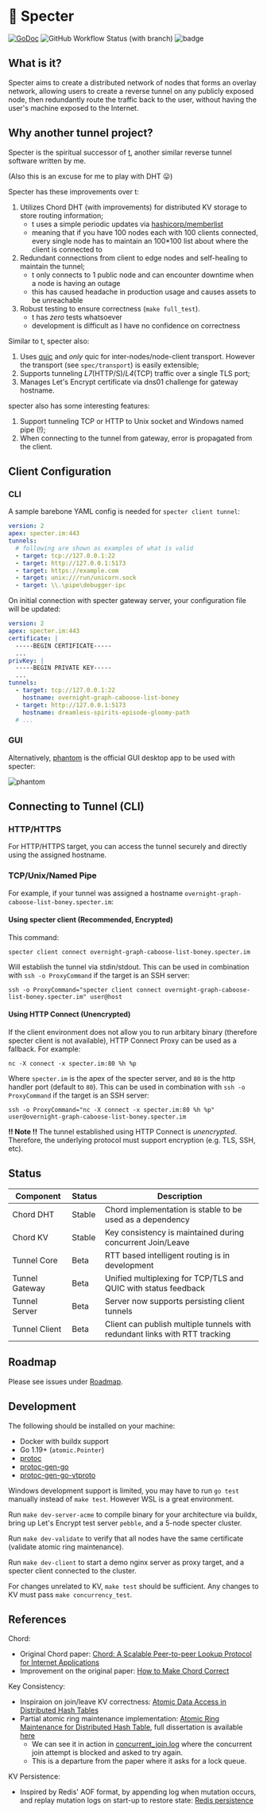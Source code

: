 # 👻 Specter

[![GoDoc](https://godoc.org/github.com/urfave/cli?status.svg)](https://pkg.go.dev/kon.nect.sh/specter)
![GitHub Workflow Status (with branch)](https://img.shields.io/github/actions/workflow/status/zllovesuki/specter/pipeline.yaml?branch=main)
![badge](https://img.shields.io/endpoint?url=https://gist.githubusercontent.com/zllovesuki/49efb3a7978bf0df7d91bfad39da7092/raw/specter.json?style=flat)

## What is it?

Specter aims to create a distributed network of nodes that forms an overlay network, allowing users to create a reverse tunnel on any publicly exposed node, then redundantly route the traffic back to the user, without having the user's machine exposed to the Internet.

## Why another tunnel project?

Specter is the spiritual successor of [t](https://github.com/zllovesuki/t/), another similar reverse tunnel software written by me.

(Also this is an excuse for me to play with DHT 😛)

Specter has these improvements over t:

1. Utilizes Chord DHT (with improvements) for distributed KV storage to store routing information;
   - t uses a simple periodic updates via [hashicorp/memberlist](https://github.com/hashicorp/memberlist)
   - meaning that if you have 100 nodes each with 100 clients connected, every single node has to maintain an 100\*100 list about where the client is connected to
2. Redundant connections from client to edge nodes and self-healing to maintain the tunnel;
   - t only connects to 1 public node and can encounter downtime when a node is having an outage
   - this has caused headache in production usage and causes assets to be unreachable
3. Robust testing to ensure correctness (`make full_test`).
   - t has _zero_ tests whatsoever
   - development is difficult as I have no confidence on correctness

Similar to t, specter also:

1. Uses [quic](https://github.com/lucas-clemente/quic-go) and _only_ quic for inter-nodes/node-client transport. However the transport (see `spec/transport`) is easily extensible;
2. Supports tunneling _L7_(HTTP/S)/_L4_(TCP) traffic over a single TLS port;
3. Manages Let's Encrypt certificate via dns01 challenge for gateway hostname.

specter also has some interesting features:

1. Support tunneling TCP or HTTP to Unix socket and Windows named pipe (!);
2. When connecting to the tunnel from gateway, error is propagated from the client.

## Client Configuration

### CLI

A sample barebone YAML config is needed for `specter client tunnel`:

```yaml
version: 2
apex: specter.im:443
tunnels:
  # following are shown as examples of what is valid
  - target: tcp://127.0.0.1:22
  - target: http://127.0.0.1:5173
  - target: https://example.com
  - target: unix:///run/unicorn.sock
  - target: \\.\pipe\debugger-ipc
```

On initial connection with specter gateway server, your configuration file will be updated:

```yaml
version: 2
apex: specter.im:443
certificate: |
  -----BEGIN CERTIFICATE-----
  ...
privKey: |
  -----BEGIN PRIVATE KEY-----
  ...
tunnels:
  - target: tcp://127.0.0.1:22
    hostname: overnight-graph-caboose-list-boney
  - target: http://127.0.0.1:5173
    hostname: dreamless-spirits-episode-gloomy-path
  # ...
```

### GUI

Alternatively, [phantom](https://github.com/zllovesuki/phantom) is the official GUI desktop app to be used with specter:

![phantom](./assets/phantom.png)

## Connecting to Tunnel (CLI)

### HTTP/HTTPS

For HTTP/HTTPS target, you can access the tunnel securely and directly using the assigned hostname.

### TCP/Unix/Named Pipe
 
For example, if your tunnel was assigned a hostname `overnight-graph-caboose-list-boney.specter.im`:

#### Using specter client (Recommended, Encrypted)

This command:
```
specter client connect overnight-graph-caboose-list-boney.specter.im
```
Will establish the tunnel via stdin/stdout. This can be used in combination with `ssh -o ProxyCommand` if the target is an SSH server:
```
ssh -o ProxyCommand="specter client connect overnight-graph-caboose-list-boney.specter.im" user@host
```

#### Using HTTP Connect (Unencrypted)

If the client environment does not allow you to run arbitary binary (therefore specter client is not available), HTTP Connect Proxy can be used as a fallback. For example:
```
nc -X connect -x specter.im:80 %h %p
```
Where `specter.im` is the apex of the specter server, and `80` is the http handler port (default to `80`). This can be used in combination with `ssh -o ProxyCommand` if the target is an SSH server:
```
ssh -o ProxyCommand="nc -X connect -x specter.im:80 %h %p" user@overnight-graph-caboose-list-boney.specter.im
```

**!! Note !!** The tunnel established using HTTP Connect is _unencrypted_. Therefore, the underlying protocol must support encryption (e.g. TLS, SSH, etc).

## Status

| **Component**  | Status | Description                                                                |
| -------------- | ------ | -------------------------------------------------------------------------- |
| Chord DHT      | Stable | Chord implementation is stable to be used as a dependency                  |
| Chord KV       | Stable | Key consistency is maintained during concurrent Join/Leave                 |
| Tunnel Core    | Beta   | RTT based intelligent routing is in development                            |
| Tunnel Gateway | Beta   | Unified multiplexing for TCP/TLS and QUIC with status feedback             |
| Tunnel Server  | Beta   | Server now supports persisting client tunnels                              |
| Tunnel Client  | Beta   | Client can publish multiple tunnels with redundant links with RTT tracking |

## Roadmap

Please see issues under [Roadmap](https://github.com/zllovesuki/specter/issues?q=is%3Aissue+is%3Aopen+sort%3Aupdated-desc+label%3ARoadmap).

## Development

The following should be installed on your machine:

- Docker with buildx support
- Go 1.19+ (`atomic.Pointer`)
- [protoc](https://grpc.io/docs/protoc-installation)
- [protoc-gen-go](https://developers.google.com/protocol-buffers/docs/reference/go-generated)
- [protoc-gen-go-vtproto](https://github.com/planetscale/vtprotobuf#Usage)

Windows development support is limited, you may have to run `go test` manually instead of `make test`. However WSL is a great environment.

Run `make dev-server-acme` to compile binary for your architecture via buildx, bring up Let's Encrypt test server `pebble`, and a 5-node specter cluster.

Run `make dev-validate` to verify that all nodes have the same certificate (validate atomic ring maintenance).

Run `make dev-client` to start a demo nginx server as proxy target, and a specter client connected to the cluster.

For changes unrelated to KV, `make test` should be sufficient. Any changes to KV must pass `make concurrency_test`.

## References

Chord:

- Original Chord paper: [Chord: A Scalable Peer-to-peer Lookup Protocol for Internet Applications](https://pdos.csail.mit.edu/papers/ton:chord/paper-ton.pdf)
- Improvement on the original paper: [How to Make Chord Correct](https://arxiv.org/pdf/1502.06461.pdf)

Key Consistency:

- Inspiraion on join/leave KV correctness: [Atomic Data Access in Distributed Hash Tables](https://citeseerx.ist.psu.edu/viewdoc/download?doi=10.1.1.71.6111&rep=rep1&type=pdf)
- Partial atomic ring maintenance implementation: [Atomic Ring Maintenance for Distributed Hash Table](https://www.diva-portal.org/smash/get/diva2:1041775/FULLTEXT01.pdf), full dissertation is available [here](https://www.diva-portal.org/smash/get/diva2:1041220/FULLTEXT01.pdf)
  - We can see it in action in [concurrent_join.log](dev/concurrent_join.log) where the concurrent join attempt is blocked and asked to try again.
  - This is a departure from the paper where it asks for a lock queue.

KV Persistence:

- Inspired by Redis' AOF format, by appending log when mutation occurs, and replay mutation logs on start-up to restore state: [Redis persistence](https://redis.io/docs/manual/persistence/)
